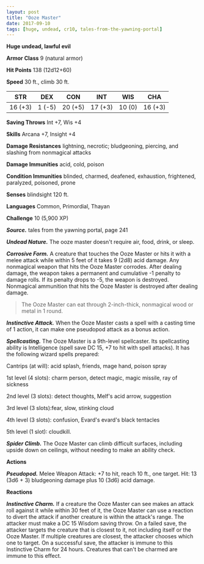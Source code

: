 ```yaml
---
layout: post
title: "Ooze Master"
date: 2017-09-10
tags: [huge, undead, cr10, tales-from-the-yawning-portal]
---
```


**Huge undead, lawful evil**

**Armor Class** 9 (natural armor)

**Hit Points** 138 (12d12+60)

**Speed** 30 ft., climb 30 ft.

|   STR   |   DEX   |   CON   |   INT   |   WIS   |   CHA   |
|:-----:|:-----:|:-----:|:-----:|:-----:|:-----:|
| 16 (+3) | 1 (-5) | 20 (+5) | 17 (+3) | 10 (0) | 16 (+3) |

**Saving Throws** Int +7, Wis +4

**Skills** Arcana +7, Insight +4

**Damage Resistances** lightning, necrotic; bludgeoning, piercing, and slashing from nonmagical attacks

**Damage Immunities** acid, cold, poison

**Condition Immunities** blinded, charmed, deafened, exhaustion, frightened, paralyzed, poisoned, prone

**Senses** blindsight 120 ft.

**Languages** Common, Primordial, Thayan

**Challenge** 10 (5,900 XP)

***Source.*** tales from the yawning portal,  page 241

***Undead Nature.*** The ooze master doesn't require air, food, drink, or sleep.

***Corrosive Form.*** A creature that touches the Ooze Master or hits it with a melee attack while within 5 feet of it takes 9 (2d8) acid damage. Any nonmagical weapon that hits the Ooze Master corrodes. After dealing damage, the weapon takes a permanent and cumulative -1 penalty to damage rolls. If its penalty drops to -5, the weapon is destroyed. Nonmagical ammunition that hits the Ooze Master is destroyed after dealing damage.

>The Ooze Master can eat through 2-inch-thick, nonmagical wood or metal in 1 round.

***Instinctive Attack.*** When the Ooze Master casts a spell with a casting time of 1 action, it can make one pseudopod attack as a bonus action.

***Spellcasting.*** The Ooze Master is a 9th-level spellcaster. Its spellcasting ability is Intelligence (spell save DC 15, +7 to hit with spell attacks). It has the following wizard spells prepared:

Cantrips (at will): acid splash, friends, mage hand, poison spray 

1st level (4 slots): charm person, detect magic, magic missile, ray of sickness 

2nd level (3 slots): detect thoughts, Melf's acid arrow, suggestion 

3rd level (3 slots):fear, slow, stinking cloud 

4th level (3 slots): confusion, Evard's evard's black tentacles 

5th level (1 slot): cloudkill.

***Spider Climb.*** The Ooze Master can climb difficult surfaces, including upside down on ceilings, without needing to make an ability check.

**Actions**

***Pseudopod.*** Melee Weapon Attack: +7 to hit, reach 10 ft., one target. Hit: 13 (3d6 + 3) bludgeoning damage plus 10 (3d6) acid damage.

**Reactions**

***Instinctive Charm.*** If a creature the Ooze Master can see makes an attack roll against it while within 30 feet of it, the Ooze Master can use a reaction to divert the attack if another creature is within the attack's range. The attacker must make a DC 15 Wisdom saving throw. On a failed save, the attacker targets the creature that is closest to it, not including itself or the Ooze Master. If multiple creatures are closest, the attacker chooses which one to target. On a successful save, the attacker is immune to this Instinctive Charm for 24 hours. Creatures that can't be charmed are immune to this effect.

